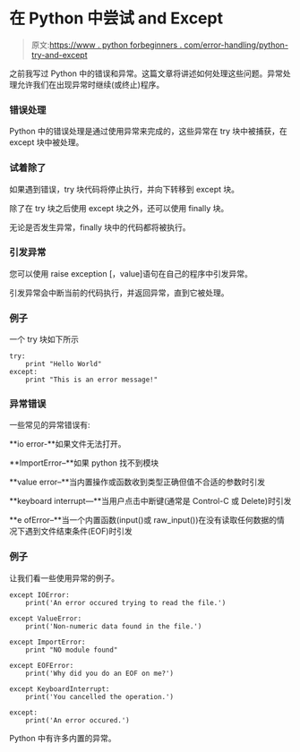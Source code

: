 # 在 Python 中尝试 and Except

> 原文:[https://www . python forbeginners . com/error-handling/python-try-and-except](https://www.pythonforbeginners.com/error-handling/python-try-and-except)

之前我写过 Python 中的错误和异常。这篇文章将讲述如何处理这些问题。异常处理允许我们在出现异常时继续(或终止)程序。

### 错误处理

Python 中的错误处理是通过使用异常来完成的，这些异常在 try 块中被捕获，在 except 块中被处理。

### 试着除了

如果遇到错误，try 块代码将停止执行，并向下转移到 except 块。

除了在 try 块之后使用 except 块之外，还可以使用 finally 块。

无论是否发生异常，finally 块中的代码都将被执行。

### 引发异常

您可以使用 raise exception [，value]语句在自己的程序中引发异常。

引发异常会中断当前的代码执行，并返回异常，直到它被处理。

### 例子

一个 try 块如下所示

```
try:
    print "Hello World"
except:
    print "This is an error message!"

```

### 异常错误

一些常见的异常错误有:

**io error-**如果文件无法打开。

**ImportError–**如果 python 找不到模块

**value error–**当内置操作或函数收到类型正确但值不合适的参数时引发

**keyboard interrupt—**当用户点击中断键(通常是 Control-C 或 Delete)时引发

**e ofError–**当一个内置函数(input()或 raw_input())在没有读取任何数据的情况下遇到文件结束条件(EOF)时引发

### 例子

让我们看一些使用异常的例子。

```
except IOError:
    print('An error occured trying to read the file.')

except ValueError:
    print('Non-numeric data found in the file.')

except ImportError:
    print "NO module found"

except EOFError:
    print('Why did you do an EOF on me?')

except KeyboardInterrupt:
    print('You cancelled the operation.')

except:
    print('An error occured.')

```

Python 中有许多内置的异常。